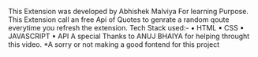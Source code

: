 This Extension was developed by Abhishek Malviya For learning Purpose.
This Extension call an free Api of Quotes to genrate a random qoute everytime you refresh the extension.
Tech Stack used:-
         ▪ HTML 
         ▪ CSS 
         ▪ JAVASCRIPT
         ▪ API
A special Thanks to ANUJ BHAIYA for helping throught this video.
*A sorry or not making a good fontend for this project        
